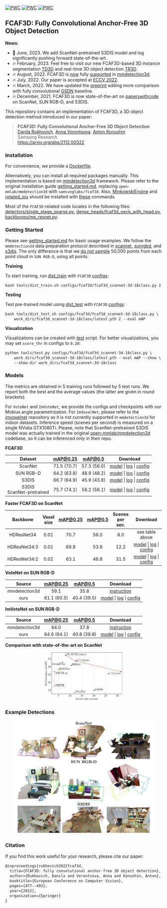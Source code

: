 [![PWC](https://img.shields.io/endpoint.svg?url=https://paperswithcode.com/badge/fcaf3d-fully-convolutional-anchor-free-3d/3d-object-detection-on-scannetv2)](https://paperswithcode.com/sota/3d-object-detection-on-scannetv2?p=fcaf3d-fully-convolutional-anchor-free-3d)
[![PWC](https://img.shields.io/endpoint.svg?url=https://paperswithcode.com/badge/fcaf3d-fully-convolutional-anchor-free-3d/3d-object-detection-on-sun-rgbd-val)](https://paperswithcode.com/sota/3d-object-detection-on-sun-rgbd-val?p=fcaf3d-fully-convolutional-anchor-free-3d)
[![PWC](https://img.shields.io/endpoint.svg?url=https://paperswithcode.com/badge/fcaf3d-fully-convolutional-anchor-free-3d/3d-object-detection-on-s3dis)](https://paperswithcode.com/sota/3d-object-detection-on-s3dis?p=fcaf3d-fully-convolutional-anchor-free-3d)

## FCAF3D: Fully Convolutional Anchor-Free 3D Object Detection

**News**:
 * :rocket: June, 2023. We add ScanNet-pretrained S3DIS model and log significantly pushing forward state-of-the-art.
 * :fire: February, 2023. Feel free to visit our new FCAF3D-based 3D instance segmentation [TD3D](https://github.com/samsunglabs/td3d) and real-time 3D object detection [TR3D](https://github.com/samsunglabs/tr3d).
 * :fire: August, 2022. FCAF3D is [now](https://github.com/open-mmlab/mmdetection3d/pull/1703) fully [supported](https://github.com/open-mmlab/mmdetection3d/tree/master/configs/fcaf3d) in [mmdetection3d](https://github.com/open-mmlab/mmdetection3d).
 * :fire: July, 2022. Our paper is accepted at [ECCV 2022](https://www.ecva.net/papers.php).
 * :fire: March, 2022. We have updated the [preprint](https://arxiv.org/abs/2112.00322) adding more comparison with fully convolutional [GSDN](https://arxiv.org/abs/2006.12356) baseline.
  * :fire: December, 2021. FCAF3D is now state-of-the-art on [paperswithcode](https://paperswithcode.com/) on ScanNet, SUN RGB-D, and S3DIS.

This repository contains an implementation of FCAF3D, a 3D object detection method introduced in our paper:

> **FCAF3D: Fully Convolutional Anchor-Free 3D Object Detection**<br>
> [Danila Rukhovich](https://github.com/filaPro),
> [Anna Vorontsova](https://github.com/highrut),
> [Anton Konushin](https://scholar.google.com/citations?user=ZT_k-wMAAAAJ)
> <br>
> Samsung Research<br>
> https://arxiv.org/abs/2112.00322

### Installation
For convenience, we provide a [Dockerfile](docker/Dockerfile).

Alternatively, you can install all required packages manually. This implementation is based on [mmdetection3d](https://github.com/open-mmlab/mmdetection3d) framework.
Please refer to the original installation guide [getting_started.md](docs/getting_started.md), replacing `open-mmlab/mmdetection3d` with `samsunglabs/fcaf3d`.
Also, [MinkowskiEngine](https://github.com/NVIDIA/MinkowskiEngine) and [rotated_iou](https://github.com/lilanxiao/Rotated_IoU) should be installed with [these](https://github.com/samsunglabs/fcaf3d/blob/master/docker/Dockerfile#L22-L33) commands.

Most of the `FCAF3D`-related code locates in the following files: 
[detectors/single_stage_sparse.py](mmdet3d/models/detectors/single_stage_sparse.py),
[dense_heads/fcaf3d_neck_with_head.py](mmdet3d/models/dense_heads/fcaf3d_neck_with_head.py),
[backbones/me_resnet.py](mmdet3d/models/backbones/me_resnet.py).

### Getting Started

Please see [getting_started.md](docs/getting_started.md) for basic usage examples.
We follow the `mmdetection3d` data preparation protocol described in [scannet](data/scannet), [sunrgbd](data/sunrgbd), and [s3dis](data/s3dis).
The only difference is that we [do not sample](tools/data_converter/sunrgbd_data_utils.py#L143) 50,000 points from each point cloud in `SUN RGB-D`, using all points.

**Training**

To start training, run [dist_train](tools/dist_train.sh) with `FCAF3D` [configs](configs/fcaf3d):
```shell
bash tools/dist_train.sh configs/fcaf3d/fcaf3d_scannet-3d-18class.py 2
```

**Testing**

Test pre-trained model using [dist_test](tools/dist_test.sh) with `FCAF3D` [configs](configs/fcaf3d):
```shell
bash tools/dist_test.sh configs/fcaf3d/fcaf3d_scannet-3d-18class.py \
    work_dirs/fcaf3d_scannet-3d-18class/latest.pth 2 --eval mAP
```

**Visualization**

Visualizations can be created with [test](tools/test.py) script. 
For better visualizations, you may set `score_thr` in configs to `0.20`:
```shell
python tools/test.py configs/fcaf3d/fcaf3d_scannet-3d-18class.py \
    work_dirs/fcaf3d_scannet-3d-18class/latest.pth --eval mAP --show \
    --show-dir work_dirs/fcaf3d_scannet-3d-18class
```

### Models

The metrics are obtained in 5 training runs followed by 5 test runs. We report both the best and the average values (the latter are given in round brackets).

For `VoteNet` and `ImVoteNet`, we provide the configs and checkpoints with our Mobius angle parametrization.
For `ImVoxelNet`, please refer to the [imvoxelnet](https://github.com/saic-vul/imvoxelnet) repository as it is not currently supported in `mmdetection3d` for indoor datasets.
Inference speed (scenes per second) is measured on a single NVidia GTX1080Ti. Please, note that ScanNet-pretrained S3DIS model was actually trained in the original
[open-mmlab/mmdetection3d](https://github.com/open-mmlab/mmdetection3d/tree/main/configs/fcaf3d) codebase, so it can be inferenced only in their repo.

**FCAF3D**

| Dataset | mAP@0.25 | mAP@0.5 | Download |
|:-------:|:--------:|:-------:|:--------:|
| ScanNet | 71.5 (70.7) | 57.3 (56.0) | [model](https://github.com/samsunglabs/fcaf3d/releases/download/v1.0/20211007_144747.pth) &#124; [log](https://github.com/samsunglabs/fcaf3d/releases/download/v1.0/20211007_144747_fcaf3d_scannet.log) &#124; [config](configs/fcaf3d/fcaf3d_scannet-3d-18class.py) |
| SUN RGB-D | 64.2 (63.8) | 48.9 (48.2) | [model](https://github.com/samsunglabs/fcaf3d/releases/download/v1.0/20211007_144908.pth) &#124; [log](https://github.com/samsunglabs/fcaf3d/releases/download/v1.0/20211007_144908_fcaf3d_sunrgbd.log) &#124; [config](configs/fcaf3d/fcaf3d_sunrgbd-3d-10class.py) |
| S3DIS | 66.7 (64.9) | 45.9 (43.8) | [model](https://github.com/samsunglabs/fcaf3d/releases/download/v1.0/20211011_084059.pth) &#124; [log](https://github.com/samsunglabs/fcaf3d/releases/download/v1.0/20211011_084059_fcaf3d_s3dis.log) &#124; [config](configs/fcaf3d/fcaf3d_s3dis-3d-5class.py) |
| S3DIS <br> ScanNet-pretrained | 75.7 (74.1) | 58.2 (56.1) | [model](https://github.com/SamsungLabs/fcaf3d/releases/download/v1.0/20230601_131153_fcaf3d_scannet-pretrain_s3dis.pth) &#124; [log](https://github.com/SamsungLabs/fcaf3d/releases/download/v1.0/20230601_131153_fcaf3d_scannet-pretrain_s3dis.log) &#124; [config](https://github.com/SamsungLabs/fcaf3d/releases/download/v1.0/20230601_131153_fcaf3d_scannet-pretrain_s3dis.py) |


**Faster FCAF3D on ScanNet**

| Backbone | Voxel <br> size | mAP@0.25 | mAP@0.5 | Scenes <br> per sec. | Download |
|:--------:|:---------------:|:--------:|:-------:|:--------------------:|:--------:|
| HDResNet34 | 0.01 | 70.7 | 56.0 | 8.0 | see table above |
| HDResNet34:3 | 0.01 | 69.8 | 53.6 | 12.2 | [model](https://github.com/samsunglabs/fcaf3d/releases/download/v1.0/20211008_191702.pth) &#124; [log](https://github.com/samsunglabs/fcaf3d/releases/download/v1.0/20211008_191702_fcaf3d_3scales_scannet.log) &#124; [config](configs/fcaf3d/fcaf3d_3scales_scannet-3d-18class.py) |
| HDResNet34:2 | 0.02 | 63.1 | 46.8 | 31.5 | [model](https://github.com/samsunglabs/fcaf3d/releases/download/v1.0/20211008_151041.pth) &#124; [log](https://github.com/samsunglabs/fcaf3d/releases/download/v1.0/20211008_151041_fcaf3d_2scales_scannet.log) &#124; [config](configs/fcaf3d/fcaf3d_2scales_scannet-3d-18class.py) |

**VoteNet on SUN RGB-D**

| Source | mAP@0.25 | mAP@0.5 | Download |
|:------:|:--------:|:-------:|:--------:|
| mmdetection3d | 59.1 | 35.8| [instruction](configs/votenet) |
| ours | 61.1 (60.5) | 40.4 (39.5) | [model](https://github.com/samsunglabs/fcaf3d/releases/download/v1.0/20211016_132950.pth) &#124; [log](https://github.com/samsunglabs/fcaf3d/releases/download/v1.0/20211016_132950_votenet_sunrgbd.log) &#124; [config](configs/votenet/votenet-v2_16x8_sunrgbd-3d-10class.py) |

**ImVoteNet on SUN RGB-D**

| Source | mAP@0.25 | mAP@0.5 | Download |
|:------:|:--------:|:-------:|:--------:|
| mmdetection3d | 64.0 | 37.8 | [instruction](configs/imvotenet) |
| ours | 64.6 (64.1) | 40.8 (39.8) | [model](https://github.com/samsunglabs/fcaf3d/releases/download/v1.0/20211009_131500.pth) &#124; [log](https://github.com/samsunglabs/fcaf3d/releases/download/v1.0/20211009_131500_imvotenet_sunrgbd.log) &#124; [config](configs/imvotenet/imvotenet-v2_stage2_16x8_sunrgbd-3d-10class.py) |

**Comparison with state-of-the-art on ScanNet**

<p align="center"><img src="./resources/scannet_map_fps.png" alt="drawing" width="50%"/></p>

### Example Detections

<p align="center"><img src="./resources/github.png" alt="drawing" width="90%"/></p>

### Citation

If you find this work useful for your research, please cite our paper:
```
@inproceedings{rukhovich2022fcaf3d,
  title={FCAF3D: fully convolutional anchor-free 3D object detection},
  author={Rukhovich, Danila and Vorontsova, Anna and Konushin, Anton},
  booktitle={European Conference on Computer Vision},
  pages={477--493},
  year={2022},
  organization={Springer}
}
```
